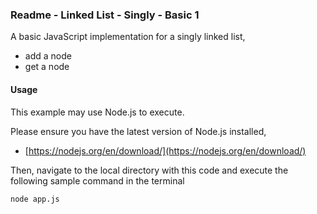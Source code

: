 ### Readme - Linked List - Singly - Basic 1

A basic JavaScript implementation for a singly linked list,

* add a node
* get a node

#### Usage

This example may use Node.js to execute.

Please ensure you have the latest version of Node.js installed, 

* [https://nodejs.org/en/download/](https://nodejs.org/en/download/)

Then, navigate to the local directory with this code and execute the following sample command in the terminal

```
node app.js
```